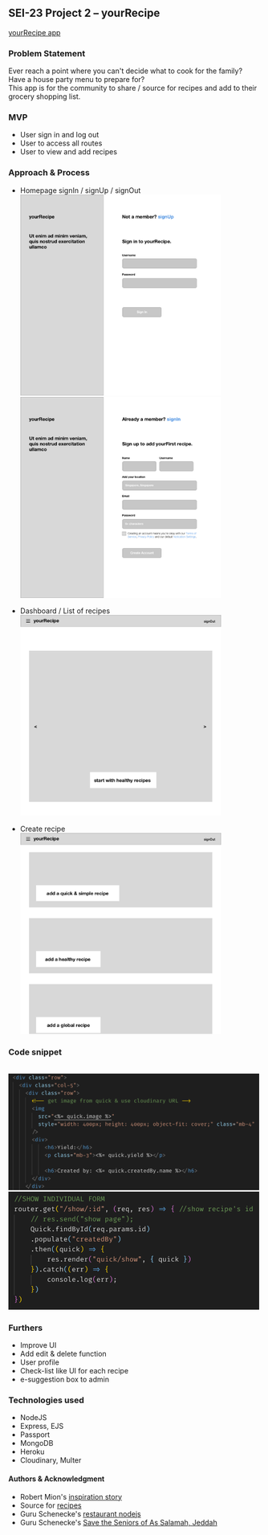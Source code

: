 ## SEI-23 Project 2 – yourRecipe 

<a href="https://sei23yourrecipe.herokuapp.com/">yourRecipe app</a>

### Problem Statement
Ever reach a point where you can't decide what to cook for the family? Have a house party menu to prepare for? 
<br>This app is for the community to share / source for recipes and add to their grocery shopping list. 

### MVP
- User sign in and log out
- User to access all routes
- User to view and add recipes

### Approach & Process
- Homepage signIn / signUp / signOut
<br><img src="./wireframe_readme/Sign_In.jpg" width="400">
<br><img src="./wireframe_readme/Sign_Up.jpg" width="400"> 

- Dashboard / List of recipes
<br><img src="./wireframe_readme/Dashboard.jpg" width="400">

- Create recipe
<br><img src="./wireframe_readme/Homepage_Create.jpg" width="400">

### Code snippet
<br><img src="./wireframe_readme/Quick_ShowEjs.png" width="500">
<br><img src="./wireframe_readme/Quick_ShowIndividualForm.png" width="500">

### Furthers
- Improve UI 
- Add edit & delete function 
- User profile
- Check-list like UI for each recipe
- e-suggestion box to admin

### Technologies used
- NodeJS
- Express, EJS
- Passport
- MongoDB
- Heroku
- Cloudinary, Multer

#### Authors & Acknowledgment
- Robert Mion's <a href="https://codeburst.io/full-stack-adventure-weekly-meal-prep-with-a-custom-blue-apron-recipe-api-d8ff4b29bc39">inspiration story</a>
- Source for <a href="https://www.myrecipes.com/">recipes</a>
- Guru Schenecke's <a href="https://git.generalassemb.ly/ebere/restaurant_nodejs">restaurant nodejs</a>
- Guru Schenecke's <a href="https://github.com/guru-schnecke/challenge_sg_c">Save the Seniors of As Salamah, Jeddah</a>
